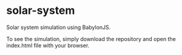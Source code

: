 # solar-system
Solar system simulation using BabylonJS.

To see the simulation, simply download the repository and open the index.html file with your browser.
